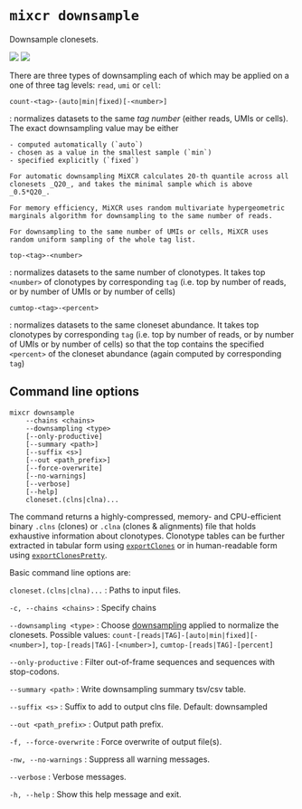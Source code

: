 # `mixcr downsample`

Downsample clonesets.

![](./pics/downsampling-light.svg#only-light)
![](./pics/downsampling-dark.svg#only-dark)

There are three types of downsampling each of which may be applied on a one of three tag levels: `read`, `umi` or `cell`:

`count-<tag>-(auto|min|fixed)[-<number>]`

:   normalizes datasets to the same _tag number_ (either reads, UMIs or cells). The exact downsampling value may be either

    - computed automatically (`auto`)
    - chosen as a value in the smallest sample (`min`)
    - specified explicitly (`fixed`)

    For automatic downsampling MiXCR calculates 20-th quantile across all clonesets _Q20_, and takes the minimal sample which is above _0.5*Q20_.
    
    For memory efficiency, MiXCR uses random multivariate hypergeometric marginals algorithm for downsampling to the same number of reads.
     
    For downsampling to the same number of UMIs or cells, MiXCR uses random uniform sampling of the whole tag list. 

`top-<tag>-<number>`

:   normalizes datasets to the same number of clonotypes. It takes top `<number>` of clonotypes by corresponding `tag` (i.e. top by number of reads, or by number of UMIs or by number of cells)

`cumtop-<tag>-<percent>`

:   normalizes datasets to the same cloneset abundance. It takes top clonotypes by corresponding `tag` (i.e. top by number of reads, or by number of UMIs or by number of cells) so that the top contains the specified `<percent>` of the cloneset abundance (again computed by corresponding `tag`)


## Command line options

```
mixcr downsample 
    --chains <chains>
    --downsampling <type> 
    [--only-productive] 
    [--summary <path>] 
    [--suffix <s>] 
    [--out <path_prefix>] 
    [--force-overwrite] 
    [--no-warnings] 
    [--verbose] 
    [--help]
    cloneset.(clns|clna)...
```

The command returns a highly-compressed, memory- and CPU-efficient binary `.clns` (clones) or `.clna` (clones & alignments) file that holds exhaustive information about clonotypes. Clonotype tables can be further extracted in tabular form using [`exportClones`](./mixcr-export.md#clonotype-tables) or in human-readable form using [`exportClonesPretty`](./mixcr-exportPretty.md#clonotypes).

Basic command line options are:

`cloneset.(clns|clna)...`
: Paths to input files.

`-c, --chains <chains>`
: Specify chains

`--downsampling <type>`
: Choose [downsampling](./mixcr-postanalysis.md#downsampling) applied to normalize the clonesets. Possible values: `count-[reads|TAG]-[auto|min|fixed][-<number>]`, `top-[reads|TAG]-[<number>]`, `cumtop-[reads|TAG]-[percent]`

`--only-productive`
: Filter out-of-frame sequences and sequences with stop-codons.

`--summary <path>`
: Write downsampling summary tsv/csv table.

`--suffix <s>`
: Suffix to add to output clns file. Default: downsampled

`--out <path_prefix>`
: Output path prefix.

`-f, --force-overwrite`
: Force overwrite of output file(s).

`-nw, --no-warnings`
: Suppress all warning messages.

`--verbose`
: Verbose messages.

`-h, --help`
: Show this help message and exit.
